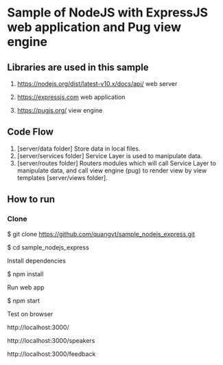 # Sample of NodeJS with ExpressJS web application and Pug view engine

## Libraries are used in this sample
1. https://nodejs.org/dist/latest-v10.x/docs/api/ web server

2. https://expressjs.com web application

3. https://pugjs.org/ view engine

## Code Flow
1. [server/data folder] Store data in local files.
2. [server/services folder] Service Layer is used to manipulate data.
3. [server/routes folder] Routers modules which will call Service Layer to manipulate data, and call view engine (pug) to render view by view templates [server/views folder].

## How to run

### Clone

$ git clone https://github.com/quangvt/sample_nodejs_express.git

$ cd sample_nodejs_express

Install dependencies

$ npm install

Run web app

$ npm start

Test on browser

http://localhost:3000/

http://localhost:3000/speakers

http://localhost:3000/feedback
